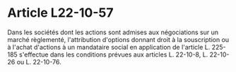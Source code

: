 # Article L22-10-57

Dans les sociétés dont les actions sont admises aux négociations sur un marché règlementé, l'attribution d'options donnant droit à la souscription ou à l'achat d'actions à un mandataire social en application de l'article L. 225-185 s'effectue dans les conditions prévues aux articles L. 22-10-8, L. 22-10-26 ou L. 22-10-76.
